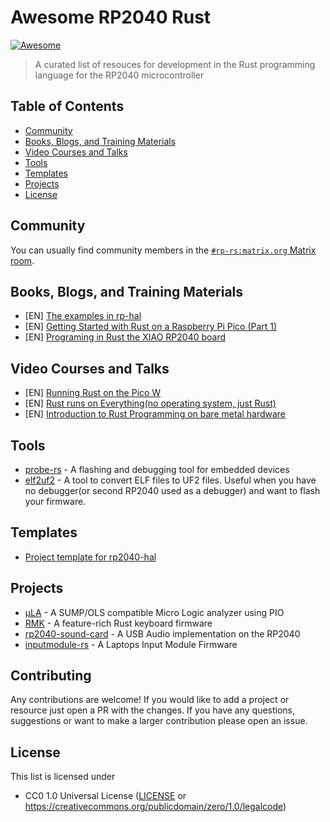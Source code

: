 <!-- omit in toc -->
# Awesome RP2040 Rust

[![Awesome](https://awesome.re/badge-flat2.svg)](https://awesome.re)

> A curated list of resouces for development in the Rust programming language for the RP2040 microcontroller

<!-- omit in toc -->
## Table of Contents

- [Community](#community)
- [Books, Blogs, and Training Materials](#books-blogs-and-training-materials)
- [Video Courses and Talks](#video-courses-and-talks)
- [Tools](#tools)
- [Templates](#templates)
- [Projects](#projects)
- [License](#license)

## Community

You can usually find community members in the [`#rp-rs:matrix.org` Matrix room](https://matrix.to/#/#rp-rs:matrix.org).

## Books, Blogs, and Training Materials

- [EN] [The examples in rp-hal](https://github.com/rp-rs/rp-hal/tree/main/rp2040-hal/examples)
- [EN] [Getting Started with Rust on a Raspberry Pi Pico (Part 1)](https://reltech.substack.com/p/getting-started-with-rust-on-a-raspberry)
- [EN] [Programing in Rust the XIAO RP2040 board](https://tutoduino.fr/en/tutorials/programing-in-rust-the-xiao-rp2040-board/)

## Video Courses and Talks

- [EN] [Running Rust on the Pico W](https://www.youtube.com/watch?v=vwFWBP0IuRU&pp=ygULcnAyMDQwIHJ1c3Q%3D)
- [EN] [Rust runs on Everything(no operating system, just Rust)](https://www.youtube.com/watch?v=Yi0WRF5WPFw&t=332s&pp=ygULcnAyMDQwIHJ1c3Q%3D)
- [EN] [Introduction to Rust Programming on bare metal hardware](https://www.youtube.com/watch?v=KECu_piSM5s&pp=ygULcnAyMDQwIHJ1c3Q%3D)

## Tools

- [probe-rs](https://probe.rs/) - A flashing and debugging tool for embedded devices
- [elf2uf2](https://github.com/JoNil/elf2uf2-rs) - A tool to convert ELF files to UF2 files. Useful when you have no debugger(or second RP2040 used as a debugger) and want to flash your firmware.

## Templates

- [Project template for rp2040-hal](https://github.com/rp-rs/rp2040-project-template)

## Projects

- [μLA](https://github.com/dotcypress/ula) - A SUMP/OLS compatible Micro Logic analyzer using PIO
- [RMK](https://github.com/HaoboGu/rmk) - A feature-rich Rust keyboard firmware
- [rp2040-sound-card](https://github.com/mgottschlag/rp2040-usb-sound-card) - A USB Audio implementation on the RP2040
- [inputmodule-rs](https://github.com/FrameworkComputer/inputmodule-rs) - A Laptops Input Module Firmware

<!-- omit in toc -->
## Contributing
Any contributions are welcome! If you would like to add a project or resource just open a PR with the changes. If you have any questions, suggestions or want to make a larger contribution please open an issue.

## License

This list is licensed under

- CC0 1.0 Universal License ([LICENSE](LICENSE) or https://creativecommons.org/publicdomain/zero/1.0/legalcode)
